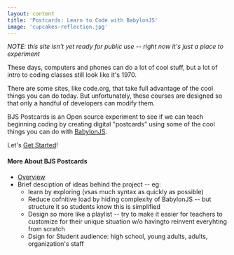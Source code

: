 ```yaml
---
layout: content
title: 'Postcards: Learn to Code with BabylonJS'
image: 'cupcakes-reflection.jpg'
---
```



*NOTE: this site isn't yet ready for public use -- right now it's just a place to experiment*

These days, computers and phones can do a lot of cool stuff, but a lot of intro to coding classes still look like it's 1970.

There are some sites, like code.org, that take full advantage of the cool things you can do today. But unfortunately, these courses are designed
so that only a handful of developers can modify them.

BJS Postcards is an Open source experiment to see if we can teach beginning  coding by creating digital "postcards" using some of the cool things you can do with [BabylonJS](https://www.babylonjs.com/). 

Let's [Get Started](./lessons/)!

#### More About BJS Postcards
- [Overview](./about/)
- Brief desciption of ideas behind the project -- eg:
  - learn by exploring (vsas much syntax as quickly as possible)
  - Reduce cofnitive load by hiding complexity of BabylonJS -- but structure it so students know this is simplified
  - Design so more like a playlist -- try to make it easier for teachers to customize for their unique situation w/o havingto reinvent everyhting from scratch
  - Dsign for Student audience: high school, young adults, adults, organization's staff
